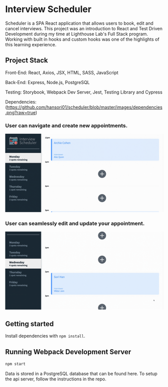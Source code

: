 # Interview Scheduler

Scheduler is a  SPA React application that allows users to book, edit and cancel interviews. This project was an introduction to React and Test Driven Development during my time at Lighthouse Lab's Full Stack program. Working with built in hooks and custom hooks was one of the highlights of this learning experience.


## Project Stack

Front-End: React, Axios, JSX, HTML, SASS, JavaScript

Back-End: Express, Node.js, PostgreSQL

Testing: Storybook, Webpack Dev Server, Jest, Testing Library and Cypress

Dependencies:
(https://github.com/hansori01/scheduler/blob/master/images/dependencies.png?raw=true)


### User can navigate and create new appointments.
!["User can navigate and create new appointments."](https://github.com/hansori01/scheduler/blob/master/images/scheduler1.gif?raw=true)

### User can seamlessly edit and update your appointment.
!["User can seamlessly edit and update your appointment."](https://github.com/hansori01/scheduler/blob/master/images/scheduler2.gif?raw=true)


## Getting started

Install dependencies with `npm install`.

## Running Webpack Development Server

```sh
npm start
```

Data is stored in a PostgreSQL database that can be found here. To setup the api server, follow the instructions in the repo.
